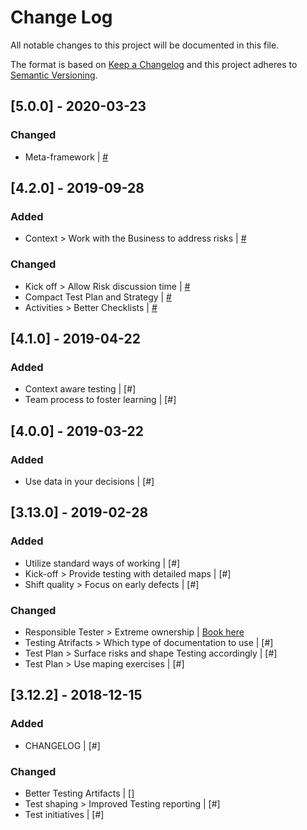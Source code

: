 # Change Log
All notable changes to this project will be documented in this file.

The format is based on [Keep a Changelog](http://keepachangelog.com/) and this project adheres to [Semantic Versioning](http://semver.org/).

## [5.0.0] - 2020-03-23
### Changed
- Meta-framework | [#]()

## [4.2.0] - 2019-09-28
### Added
- Context > Work with the Business to address risks | [#]()
### Changed
- Kick off  > Allow Risk discussion time | [#]()
- Compact Test Plan and Strategy | [#]()
- Activities > Better Checklists | [#]()

## [4.1.0] - 2019-04-22
### Added
- Context aware testing | [#]
- Team process to foster learning | [#]

## [4.0.0] - 2019-03-22
### Added
- Use data in your decisions | [#]

## [3.13.0] - 2019-02-28
### Added
- Utilize standard ways of working | [#]
- Kick-off > Provide testing with detailed maps | [#]
- Shift quality > Focus on early defects | [#]
### Changed
- Responsible Tester > Extreme ownership | [Book here](https://www.amazon.com/Extreme-Ownership-U-S-Navy-SEALs-ebook/dp/B00VE4Y0Z2)
- Testing Atrifacts > Which type of documentation to use | [#]
- Test Plan > Surface risks and shape Testing accordingly | [#]
- Test Plan > Use maping exercises | [#]

## [3.12.2] - 2018-12-15
### Added
- CHANGELOG | [#]
### Changed
- Better Testing Artifacts | []
- Test shaping > Improved Testing reporting | [#]
- Test initiatives | [#]
